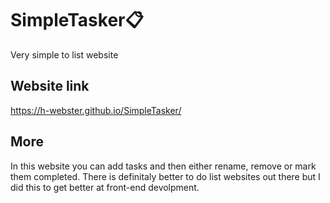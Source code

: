 # SimpleTasker📋
Very simple to list website
## Website link
https://h-webster.github.io/SimpleTasker/
## More
In this website you can add tasks and then either rename, remove or mark them completed.
There is definitaly better to do list websites out there but I did this to get better at front-end devolpment.
